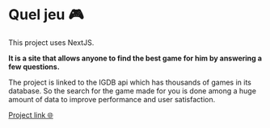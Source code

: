 # Quel jeu 🎮
This project uses NextJS. 

**It is a site that allows anyone to find the best game for him by answering a few questions.**


The project is linked to the IGDB api which has thousands of games in its database. So the search for the game made for you is done among a huge amount of data to improve performance and user satisfaction. 

[Project link 🌐](https://queljeu.vercel.app/findagame)
